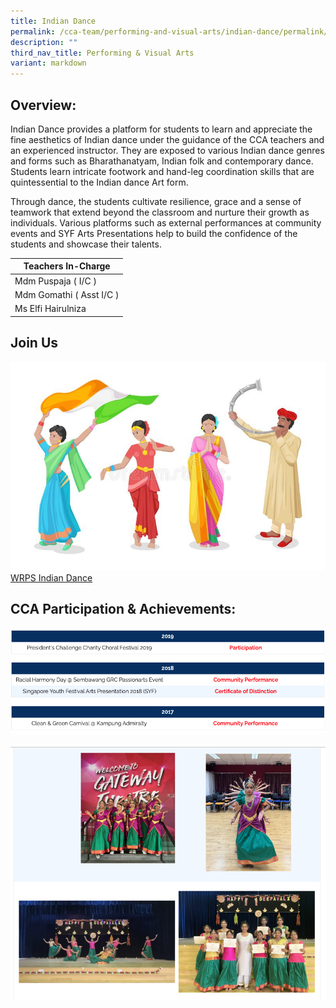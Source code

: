 ```yaml
---
title: Indian Dance
permalink: /cca-team/performing-and-visual-arts/indian-dance/permalink/
description: ""
third_nav_title: Performing & Visual Arts
variant: markdown
---
```

Overview:
---------

Indian Dance provides a platform for students to learn and appreciate the fine aesthetics of Indian dance under the guidance of the CCA teachers and an experienced instructor. They are exposed to various Indian dance genres and forms such as Bharathanatyam, Indian folk and contemporary dance. Students learn intricate footwork and hand-leg coordination skills that are quintessential to the Indian dance Art form.

  

Through dance, the students cultivate resilience, grace and a sense of teamwork that extend beyond the classroom and nurture their growth as individuals. Various platforms such as external performances at community events and SYF Arts Presentations help to build the confidence of the students and showcase their talents.



| Teachers In-Charge |
| --- |
| Mdm Puspaja ( I/C ) |
| Mdm Gomathi ( Asst I/C ) |
| Ms Elfi Hairulniza |

Join Us
-------
![](/images/CCA%20Sports/indian-girls-dancer-traditio.jpg)
[WRPS Indian Dance](https://www.youtube.com/watch?v=40-Zmu2Exmc)

CCA Participation & Achievements:
---------------------------------
![](/images/indian1.png)

![](/images/CCA%20Sports/indianpic1.png)